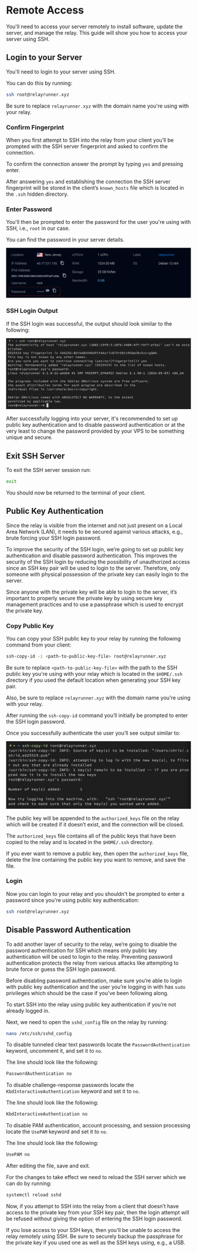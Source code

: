 # Remote Access

You'll need to access your server remotely to install software, update the server, and manage the relay. This guide will show you how to access your server using SSH.

## Login to your Server

You'll need to login to your server using SSH.

You can do this by running:

```bash
ssh root@relayrunner.xyz
```

Be sure to replace `relayrunner.xyz` with the domain name you're using with your relay.

### Confirm Fingerprint

When you first attempt to SSH into the relay from your client you’ll be prompted with the SSH server fingerprint and asked to confirm the connection.

To confirm the connection answer the prompt by typing `yes` and pressing enter.

After answering `yes` and establishing the connection the SSH server fingerprint will be stored in the client’s `known_hosts` file which is located in the `.ssh` hidden directory.

### Enter Password

You'll then be prompted to enter the password for the user you're using with SSH, i.e., `root` in our case.

You can find the password in your server details.

![Server Password](../images/server-password.png)

### SSH Login Output

If the SSH login was successful, the output should look similar to the following:

![SSH into Server](../images/ssh-into-server.png)

After successfully logging into your server, it's recommended to set up public key authentication and to disable password authentication or at the very least to change the password provided by your VPS to be something unique and secure.

## Exit SSH Server

To exit the SSH server session run:

```bash
exit
```

You should now be returned to the terminal of your client.

## Public Key Authentication

Since the relay is visible from the internet and not just present on a Local Area Network (LAN), it needs to be secured against various attacks, e.g., brute forcing your SSH login password.

To improve the security of the SSH login, we’re going to set up public key authentication and disable password authentication. This improves the security of the SSH login by reducing the possibility of unauthorized access since an SSH key pair will be used to login to the server. Therefore, only someone with physical possession of the private key can easily login to the server.

Since anyone with the private key will be able to login to the server, it’s important to properly secure the private key by using secure key management practices and to use a passphrase which is used to encrypt the private key.

### Copy Public Key

You can copy your SSH public key to your relay by running the following command from your client:

```bash
ssh-copy-id -i <path-to-public-key-file> root@relayrunner.xyz
```

Be sure to replace `<path-to-public-key-file>` with the path to the SSH public key you're using with your relay which is located in the `$HOME/.ssh` directory if you used the default location when generating your SSH key pair.

Also, be sure to replace `relayrunner.xyz` with the domain name you're using with your relay.

After running the `ssh-copy-id` command you’ll initially be prompted to enter the SSH login password.

Once you successfully authenticate the user you’ll see output similar to:

![SSH Copy ID](../images/ssh-copy-id.png)

The public key will be appended to the `authorized_keys`
file on the relay which will be created if it doesn’t exist, and the connection will be closed.

The `authorized_keys` file contains all of the public keys that have been copied to the relay and is located in the `$HOME/.ssh` directory.

If you ever want to remove a public key, then open the `authorized_keys` file, delete the line containing the public key you want to remove, and save the file.

### Login

Now you can login to your relay and you shouldn't be prompted to enter a password since you're using public key authentication:

```bash
ssh root@relayrunner.xyz
```

## Disable Password Authentication

To add another layer of security to the relay, we’re going to disable the password authentication for SSH which means only public key authentication will be used to login to the relay. Preventing password authentication protects the relay from various attacks like attempting to brute force or guess the SSH login password.

Before disabling password authentication, make sure you’re able to login with public key authentication and the user you’re logging in with has `sudo` privileges which should be the case if you’ve been following along.

To start SSH into the relay using public key authentication if you’re not already logged in.

Next, we need to open the `sshd_config` file on the relay by running:

```bash
nano /etc/ssh/sshd_config
```

To disable tunneled clear text passwords locate the `PasswordAuthentication` keyword, uncomment it, and set it to `no`.

The line should look like the following:

```bash
PasswordAuthentication no
```

To disable challenge-response passwords locate the `KbdInteractiveAuthentication` keyword and set it to `no`.

The line should look like the following:

```bash
KbdInteractiveAuthentication no
```

To disable PAM authentication, account processing, and session processing locate the `UsePAM` keyword and set it to `no`.

The line should look like the following:

```bash
UsePAM no
```

After editing the file, save and exit.

For the changes to take effect we need to reload the SSH server which we can do by running:

```bash
systemctl reload sshd
```

Now, if you attempt to SSH into the relay from a client that doesn’t have access to the private key from your SSH key pair, then the login attempt will be refused without giving the option of entering the SSH login password.

If you lose access to your SSH keys, then you'll be unable to access the relay remotely using SSH. Be sure to securely backup the passphrase for the private key if you used one as well as the SSH keys using, e.g., a USB.
